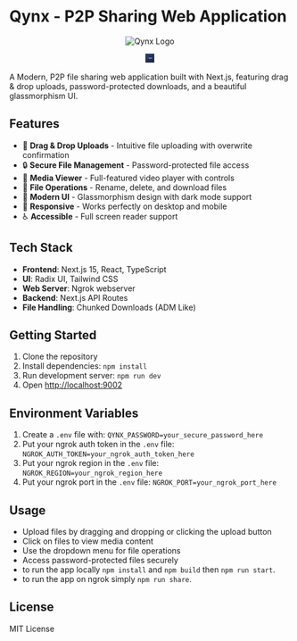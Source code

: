 # Qynx - P2P Sharing Web Application

<p align="center">
  <img src="qynx.jpeg" alt="Qynx Logo" width="200" height="auto" />
</p>

<p align="center">
  <img src="public/favicon.png" alt="Qynx Favicon" width="16" height="16" />
</p>

A Modern, P2P file sharing web application built with Next.js, featuring drag & drop uploads, password-protected downloads, and a beautiful glassmorphism UI.

## Features

- 🚀 **Drag & Drop Uploads** - Intuitive file uploading with overwrite confirmation
- 🔒 **Secure File Management** - Password-protected file access
- 🎥 **Media Viewer** - Full-featured video player with controls
- 📁 **File Operations** - Rename, delete, and download files
- 🎨 **Modern UI** - Glassmorphism design with dark mode support
- 📱 **Responsive** - Works perfectly on desktop and mobile
- ♿ **Accessible** - Full screen reader support

## Tech Stack

- **Frontend**: Next.js 15, React, TypeScript
- **UI**: Radix UI, Tailwind CSS
- **Web Server**: Ngrok webserver
- **Backend**: Next.js API Routes
- **File Handling**: Chunked Downloads (ADM Like)

## Getting Started

1. Clone the repository
2. Install dependencies: `npm install`
3. Run development server: `npm run dev`
4. Open [http://localhost:9002](http://localhost:9002)

## Environment Variables

1. Create a `.env` file with: ```QYNX_PASSWORD=your_secure_password_here```
2. Put your ngrok auth token in the `.env` file: ```NGROK_AUTH_TOKEN=your_ngrok_auth_token_here```
3. Put your ngrok region in the `.env` file: ```NGROK_REGION=your_ngrok_region_here```
4. Put your ngrok port in the `.env` file: ```NGROK_PORT=your_ngrok_port_here```

## Usage

- Upload files by dragging and dropping or clicking the upload button
- Click on files to view media content
- Use the dropdown menu for file operations
- Access password-protected files securely
- to run the app locally ``npm install`` and ``npm build`` then ``npm run start``.
- to run the app on ngrok simply ``npm run share``.

## License

MIT License